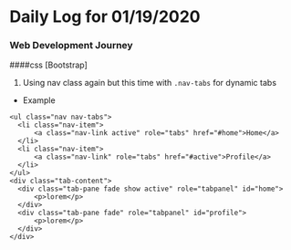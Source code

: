# Daily Log for 01/19/2020
### Web Development Journey

####css [Bootstrap]
1. Using nav class again but this time with `.nav-tabs` for dynamic tabs
  - Example
  ```
<ul class="nav nav-tabs">
    <li class="nav-item">
        <a class="nav-link active" role="tabs" href="#home">Home</a>
    </li>
    <li class="nav-item">
        <a class="nav-link" role="tabs" href="#active">Profile</a>
    </li>
</ul>
<div class="tab-content">
    <div class="tab-pane fade show active" role="tabpanel" id="home">
        <p>lorem</p>
    </div>
    <div class="tab-pane fade" role="tabpanel" id="profile">
        <p>lorem</p>
    </div>
</div>
```